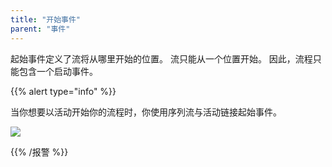 ```yaml
---
title: "开始事件"
parent: "事件"
---
```


起始事件定义了流将从哪里开始的位置。 流只能从一个位置开始。 因此，流程只能包含一个启动事件。

{{% alert type="info" %}}

当你想要以活动开始你的流程时，你使用序列流与活动链接起始事件。

![](attachments/819203/917944.png)

{{% /报警 %}}
